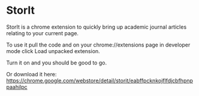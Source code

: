 # StorIt
StorIt is a chrome extension to quickly bring up academic journal articles relating to your current page.

To use it pull the code and on your chrome://extensions page in developer mode click Load unpacked extension.

Turn it on and you should be good to go.

Or download it here:
https://chrome.google.com/webstore/detail/storit/eabffpcknkojflfdjcbfhpnppaahilpc
